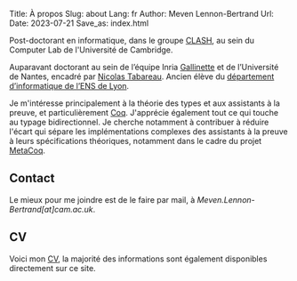 Title: À propos
Slug: about
Lang: fr
Author: Meven Lennon-Bertrand
Url:
Date: 2023-07-21
Save_as: index.html

Post-doctorant en informatique, dans le groupe [CLASH](https://www.cl.cam.ac.uk/research/clash/), au sein du Computer Lab de l'Université de Cambridge.

Auparavant doctorant au sein de l’équipe Inria [Gallinette](http://gallinette.inria.fr/) et de l’Université de Nantes, encadré par [Nicolas Tabareau](http://tabareau.fr).
Ancien élève du [département d’informatique de l’ENS de Lyon](http://www.ens-lyon.fr/DI/).

Je m'intéresse principalement à la théorie des types et aux assistants à la preuve, et particulièrement [Coq](https://coq.inria.fr/).
J'apprécie également tout ce qui touche au typage bidirectionnel.
Je cherche notamment à contribuer à réduire l'écart qui sépare les implémentations complexes des assistants à la preuve à leurs spécifications théoriques, notamment dans le cadre du projet [MetaCoq](https://metacoq.github.io).

## Contact

Le mieux pour me joindre est de le faire par mail, à *Meven.Lennon-Bertrand\[at\]cam.ac.uk*.

## CV

Voici mon [CV]({static}/documents/CV-fr.pdf), la majorité des informations sont également disponibles directement sur ce site.